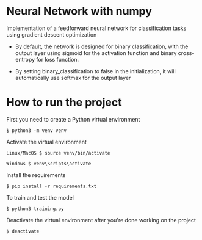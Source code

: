 
# Neural Network with numpy

Implementation of a feedforward neural network for classification tasks using gradient descent optimization

- By default, the network is designed for binary classification, with the output layer using sigmoid for the activation function and binary cross-entropy for loss function.

- By setting binary_classification to false in the initialization, it will automatically use softmax for the output layer

# How to run the project

First you need to create a Python virtual environment

    $ python3 -m venv venv

Activate the virtual environment

    Linux/MacOS $ source venv/bin/activate
    
    Windows $ venv\Scripts\activate

Install the requirements

    $ pip install -r requirements.txt


To train and test the model

    $ python3 training.py

Deactivate the virtual environment after you're done working on the project

    $ deactivate
